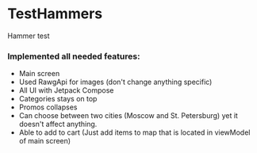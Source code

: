 # TestHammers
Hammer test

### Implemented all needed features:
  - Main screen
  - Used RawgApi for images (don't change anything specific)
  - All UI with Jetpack Compose
  - Categories stays on top
  - Promos collapses
  - Can choose between two cities (Moscow and St. Petersburg) yet it doesn't affect anything.
  - Able to add to cart (Just add items to map that is located in viewModel of main screen)
